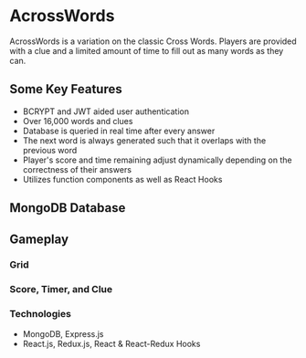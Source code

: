 # AcrossWords
AcrossWords is a variation on the classic Cross Words. Players are provided with a clue and a limited amount of time to fill out as many words as they can.

## Some Key Features
* BCRYPT and JWT aided user authentication
* Over 16,000 words and clues
* Database is queried in real time after every answer
* The next word is always generated such that it overlaps with the previous word 
* Player's score and time remaining adjust dynamically depending on the correctness of their answers
* Utilizes function components as well as React Hooks

## MongoDB Database
<!-- use ### for subsections within the MongoDB Databse section -->
## Gameplay 

### Grid

### Score, Timer, and Clue 


<!-- if you want to add a gif, use the format below -->
<!-- ![name_of_gif](source of gif) -->
<!-- I added an images folder, add the gifs there. -->
<!-- example: -->
<!-- ![user_asset_details](app/assets/images/user_asset_details.png) -->

### Technologies 

* MongoDB, Express.js
* React.js, Redux.js, React & React-Redux Hooks 
